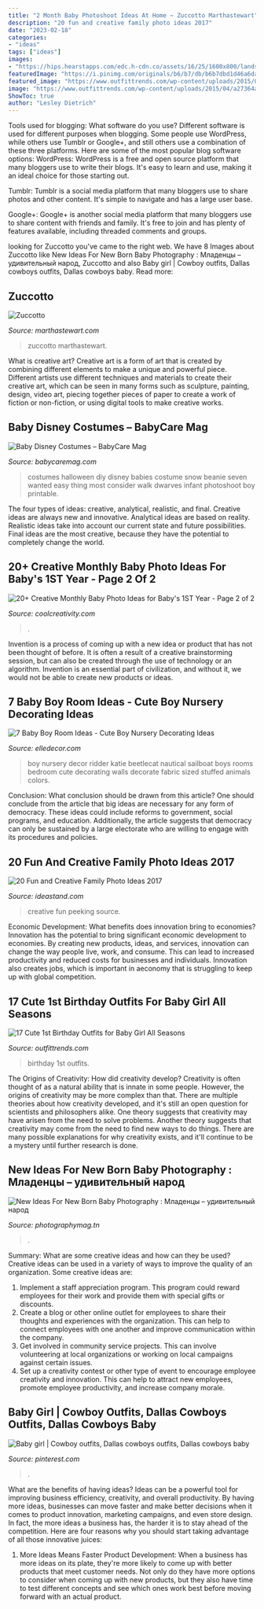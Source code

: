 ```yaml
---
title: "2 Month Baby Photoshoot Ideas At Home ~ Zuccotto Marthastewart"
description: "20 fun and creative family photo ideas 2017"
date: "2023-02-18"
categories:
- "ideas"
tags: ["ideas"]
images:
- "https://hips.hearstapps.com/edc.h-cdn.co/assets/16/25/1600x800/landscape-1466622795-screen-shot-2016-06-22-at-31246-pm-1.png?resize=1200:*"
featuredImage: "https://i.pinimg.com/originals/b6/b7/db/b6b7dbd1d46a6daffe325426383ecbe9.jpg"
featured_image: "https://www.outfittrends.com/wp-content/uploads/2015/04/a27364a6ab4c278576f25d9171826de2.jpg"
image: "https://www.outfittrends.com/wp-content/uploads/2015/04/a27364a6ab4c278576f25d9171826de2.jpg"
ShowToc: true
author: "Lesley Dietrich"
---
```



Tools used for blogging: What software do you use?
Different software is used for different purposes when blogging. Some people use WordPress, while others use Tumblr or Google+, and still others use a combination of these three platforms. Here are some of the most popular blog software options: 
WordPress: WordPress is a free and open source platform that many bloggers use to write their blogs. It's easy to learn and use, making it an ideal choice for those starting out. 

Tumblr: Tumblr is a social media platform that many bloggers use to share photos and other content. It's simple to navigate and has a large user base. 

Google+: Google+ is another social media platform that many bloggers use to share content with friends and family. It's free to join and has plenty of features available, including threaded comments and groups.

	

		
looking for Zuccotto you've came to the right web. We have 8 Images about Zuccotto like New Ideas For New Born Baby Photography : Младенцы – удивительный народ, Zuccotto and also Baby girl | Cowboy outfits, Dallas cowboys outfits, Dallas cowboys baby. Read more:
		
    
## Zuccotto

<img loading=lazy src="https://assets.marthastewart.com/styles/wmax-1500/d20/a98761_1201_wholecut/a98761_1201_wholecut_sq.jpg?itok=cKm0iE6F" onerror="this.onerror=null;this.src='https://tse2.mm.bing.net/th?id=OIP.qTjBPfaUi_-_zzHiUP-MqAHaHa&amp;pid=15.1';" alt="Zuccotto">

_Source: marthastewart.com_

>zuccotto marthastewart. 

	

What is creative art?
Creative art is a form of art that is created by combining different elements to make a unique and powerful piece. Different artists use different techniques and materials to create their creative art, which can be seen in many forms such as sculpture, painting, design, video art, piecing together pieces of paper to create a work of fiction or non-fiction, or using digital tools to make creative works.

    
## Baby Disney Costumes – BabyCare Mag

<img loading=lazy src="https://www.babycaremag.com/wp-content/uploads/2017/09/d779ba53241dc5a7e6668db7407276c6.jpg" onerror="this.onerror=null;this.src='https://tse2.mm.bing.net/th?id=OIP.iOs6-RYmDxeuDa5yYZsv_QHaNK&amp;pid=15.1';" alt="Baby Disney Costumes – BabyCare Mag">

_Source: babycaremag.com_

>costumes halloween diy disney babies costume snow beanie seven wanted easy thing most consider walk dwarves infant photoshoot boy printable. 

	

The four types of ideas: creative, analytical, realistic, and final.
Creative ideas are always new and innovative. Analytical ideas are based on reality. Realistic ideas take into account our current state and future possibilities. Final ideas are the most creative, because they have the potential to completely change the world.

    
## 20+ Creative Monthly Baby Photo Ideas For Baby&#039;s 1ST Year - Page 2 Of 2

<img loading=lazy src="https://coolcreativity.com/wp-content/uploads/2016/05/monthly-baby-photo-idea.jpg" onerror="this.onerror=null;this.src='https://tse1.mm.bing.net/th?id=OIP.6gTAP7LYSCZ4OmB3NsXrBwHaE5&amp;pid=15.1';" alt="20+ Creative Monthly Baby Photo Ideas for Baby&#039;s 1ST Year - Page 2 of 2">

_Source: coolcreativity.com_

>. 

	

Invention is a process of coming up with a new idea or product that has not been thought of before. It is often a result of a creative brainstorming session, but can also be created through the use of technology or an algorithm. Invention is an essential part of civilization, and without it, we would not be able to create new products or ideas.

    
## 7 Baby Boy Room Ideas - Cute Boy Nursery Decorating Ideas

<img loading=lazy src="https://hips.hearstapps.com/edc.h-cdn.co/assets/16/25/1600x800/landscape-1466622795-screen-shot-2016-06-22-at-31246-pm-1.png?resize=1200:*" onerror="this.onerror=null;this.src='https://tse3.mm.bing.net/th?id=OIP.LpE2Yp_DP584_O-W1FAxZwHaDt&amp;pid=15.1';" alt="7 Baby Boy Room Ideas - Cute Boy Nursery Decorating Ideas">

_Source: elledecor.com_

>boy nursery decor ridder katie beetlecat nautical sailboat boys rooms bedroom cute decorating walls decorate fabric sized stuffed animals colors. 

	

Conclusion: What conclusion should be drawn from this article?
One should conclude from the article that big ideas are necessary for any form of democracy. These ideas could include reforms to government, social programs, and education. Additionally, the article suggests that democracy can only be sustained by a large electorate who are willing to engage with its procedures and policies.

    
## 20 Fun And Creative Family Photo Ideas 2017

<img loading=lazy src="https://ideastand.com/wp-content/uploads/2014/11/family-photo-ideas/5-fun-creative-family-photo-ideas.jpg" onerror="this.onerror=null;this.src='https://tse1.mm.bing.net/th?id=OIP.C-PIaogkG2P7Djeb1pstxgHaLH&amp;pid=15.1';" alt="20 Fun and Creative Family Photo Ideas 2017">

_Source: ideastand.com_

>creative fun peeking source. 

	

Economic Development: What benefits does innovation bring to economies?
Innovation has the potential to bring significant economic development to economies. By creating new products, ideas, and services, innovation can change the way people live, work, and consume. This can lead to increased productivity and reduced costs for businesses and individuals. Innovation also creates jobs, which is important in aeconomy that is struggling to keep up with global competition.

    
## 17 Cute 1st Birthday Outfits For Baby Girl All Seasons

<img loading=lazy src="https://www.outfittrends.com/wp-content/uploads/2015/04/a27364a6ab4c278576f25d9171826de2.jpg" onerror="this.onerror=null;this.src='https://tse4.mm.bing.net/th?id=OIP.lO88CoVENyJikMtt4cLlrwHaKX&amp;pid=15.1';" alt="17 Cute 1st Birthday Outfits for Baby Girl All Seasons">

_Source: outfittrends.com_

>birthday 1st outfits. 

	

The Origins of Creativity: How did creativity develop?
Creativity is often thought of as a natural ability that is innate in some people. However, the origins of creativity may be more complex than that. There are multiple theories about how creativity developed, and it's still an open question for scientists and philosophers alike. One theory suggests that creativity may have arisen from the need to solve problems. Another theory suggests that creativity may come from the need to find new ways to do things. There are many possible explanations for why creativity exists, and it'll continue to be a mystery until further research is done.

    
## New Ideas For New Born Baby Photography : Младенцы – удивительный народ

<img loading=lazy src="https://photographymag.tn/wp-content/uploads/2017/10/new-ideas-for-new-born-baby-photography-dhoedhdhdhdhudhnn-ae-nfdhdhdhdhndhudhnoedhndh-dhdhnedhdh-dhzdhdh-ae-dhdhdhdhudhn.jpg" onerror="this.onerror=null;this.src='https://tse1.mm.bing.net/th?id=OIP.QF9Bi4bOdqVZvh-hQRnnNAHaE6&amp;pid=15.1';" alt="New Ideas For New Born Baby Photography : Младенцы – удивительный народ">

_Source: photographymag.tn_

>. 

	

Summary: What are some creative ideas and how can they be used?
Creative ideas can be used in a variety of ways to improve the quality of an organization. Some creative ideas are:
1. Implement a staff appreciation program. This program could reward employees for their work and provide them with special gifts or discounts.
2. Create a blog or other online outlet for employees to share their thoughts and experiences with the organization. This can help to connect employees with one another and improve communication within the company.
3. Get involved in community service projects. This can involve volunteering at local organizations or working on local campaigns against certain issues.
4. Set up a creativity contest or other type of event to encourage employee creativity and innovation. This can help to attract new employees, promote employee productivity, and increase company morale.

    
## Baby Girl | Cowboy Outfits, Dallas Cowboys Outfits, Dallas Cowboys Baby

<img loading=lazy src="https://i.pinimg.com/originals/b6/b7/db/b6b7dbd1d46a6daffe325426383ecbe9.jpg" onerror="this.onerror=null;this.src='https://tse1.mm.bing.net/th?id=OIP.v2hiVGFPUumvsXDJoYYusAHaMf&amp;pid=15.1';" alt="Baby girl | Cowboy outfits, Dallas cowboys outfits, Dallas cowboys baby">

_Source: pinterest.com_

>. 

	

What are the benefits of having ideas?
Ideas can be a powerful tool for improving business efficiency, creativity, and overall productivity. By having more ideas, businesses can move faster and make better decisions when it comes to product innovation, marketing campaigns, and even store design. In fact, the more ideas a business has, the harder it is to stay ahead of the competition. Here are four reasons why you should start taking advantage of all those innovative juices:
1. More Ideas Means Faster Product Development: When a business has more ideas on its plate, they're more likely to come up with better products that meet customer needs. Not only do they have more options to consider when coming up with new products, but they also have time to test different concepts and see which ones work best before moving forward with an actual product.

